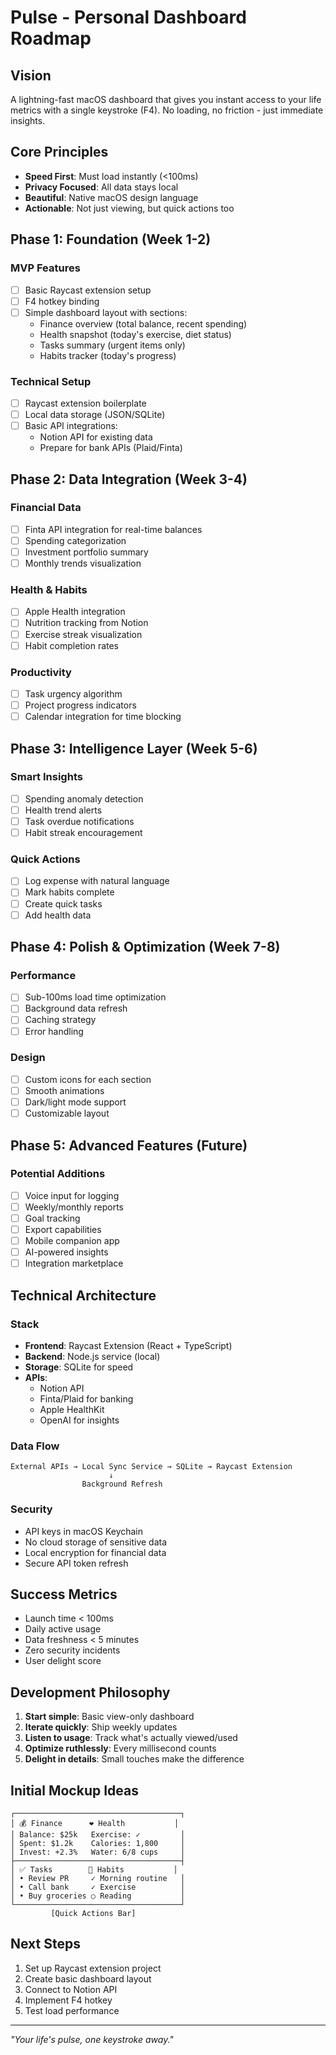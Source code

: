 # Pulse - Personal Dashboard Roadmap

## Vision
A lightning-fast macOS dashboard that gives you instant access to your life metrics with a single keystroke (F4). No loading, no friction - just immediate insights.

## Core Principles
- **Speed First**: Must load instantly (<100ms)
- **Privacy Focused**: All data stays local
- **Beautiful**: Native macOS design language
- **Actionable**: Not just viewing, but quick actions too

## Phase 1: Foundation (Week 1-2)
### MVP Features
- [ ] Basic Raycast extension setup
- [ ] F4 hotkey binding
- [ ] Simple dashboard layout with sections:
  - Finance overview (total balance, recent spending)
  - Health snapshot (today's exercise, diet status)
  - Tasks summary (urgent items only)
  - Habits tracker (today's progress)

### Technical Setup
- [ ] Raycast extension boilerplate
- [ ] Local data storage (JSON/SQLite)
- [ ] Basic API integrations:
  - Notion API for existing data
  - Prepare for bank APIs (Plaid/Finta)

## Phase 2: Data Integration (Week 3-4)
### Financial Data
- [ ] Finta API integration for real-time balances
- [ ] Spending categorization
- [ ] Investment portfolio summary
- [ ] Monthly trends visualization

### Health & Habits
- [ ] Apple Health integration
- [ ] Nutrition tracking from Notion
- [ ] Exercise streak visualization
- [ ] Habit completion rates

### Productivity
- [ ] Task urgency algorithm
- [ ] Project progress indicators
- [ ] Calendar integration for time blocking

## Phase 3: Intelligence Layer (Week 5-6)
### Smart Insights
- [ ] Spending anomaly detection
- [ ] Health trend alerts
- [ ] Task overdue notifications
- [ ] Habit streak encouragement

### Quick Actions
- [ ] Log expense with natural language
- [ ] Mark habits complete
- [ ] Create quick tasks
- [ ] Add health data

## Phase 4: Polish & Optimization (Week 7-8)
### Performance
- [ ] Sub-100ms load time optimization
- [ ] Background data refresh
- [ ] Caching strategy
- [ ] Error handling

### Design
- [ ] Custom icons for each section
- [ ] Smooth animations
- [ ] Dark/light mode support
- [ ] Customizable layout

## Phase 5: Advanced Features (Future)
### Potential Additions
- [ ] Voice input for logging
- [ ] Weekly/monthly reports
- [ ] Goal tracking
- [ ] Export capabilities
- [ ] Mobile companion app
- [ ] AI-powered insights
- [ ] Integration marketplace

## Technical Architecture

### Stack
- **Frontend**: Raycast Extension (React + TypeScript)
- **Backend**: Node.js service (local)
- **Storage**: SQLite for speed
- **APIs**: 
  - Notion API
  - Finta/Plaid for banking
  - Apple HealthKit
  - OpenAI for insights

### Data Flow
```
External APIs → Local Sync Service → SQLite → Raycast Extension
                      ↓
                Background Refresh
```

### Security
- API keys in macOS Keychain
- No cloud storage of sensitive data
- Local encryption for financial data
- Secure API token refresh

## Success Metrics
- Launch time < 100ms
- Daily active usage
- Data freshness < 5 minutes
- Zero security incidents
- User delight score

## Development Philosophy
1. **Start simple**: Basic view-only dashboard
2. **Iterate quickly**: Ship weekly updates
3. **Listen to usage**: Track what's actually viewed/used
4. **Optimize ruthlessly**: Every millisecond counts
5. **Delight in details**: Small touches make the difference

## Initial Mockup Ideas
```
┌─────────────────────────────────────┐
│ 💰 Finance      ❤️ Health           │
│ Balance: $25k   Exercise: ✓         │
│ Spent: $1.2k    Calories: 1,800     │
│ Invest: +2.3%   Water: 6/8 cups     │
├─────────────────────────────────────┤
│ ✅ Tasks        🎯 Habits           │
│ • Review PR     ✓ Morning routine   │
│ • Call bank     ✓ Exercise          │
│ • Buy groceries ○ Reading           │
└─────────────────────────────────────┘
         [Quick Actions Bar]
```

## Next Steps
1. Set up Raycast extension project
2. Create basic dashboard layout
3. Connect to Notion API
4. Implement F4 hotkey
5. Test load performance

---

*"Your life's pulse, one keystroke away."*